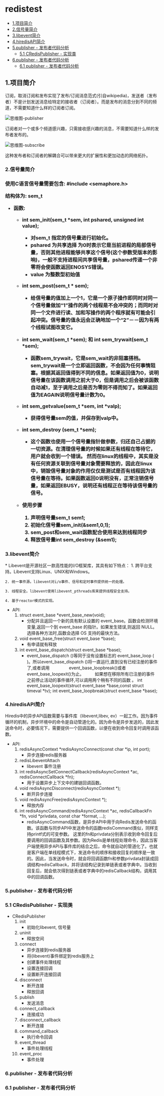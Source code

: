 # redistest
* [1.项目简介](#1)
* [2.信号量简介](#2)
* [3.libevent简介](#3)
* [4.hiredisAPI简介](#4)
* [5.publisher - 发布者代码分析](#5)
	* [5.1 CRedisPublisher - 实现类](#6)
* [6.publisher - 发布者代码分析](#7)
	* [6.1 publisher - 发布者代码分析](#8)

<h2 id="1">1.项目简介</h2>
订阅，取消订阅和发布实现了发布/订阅消息范式(引自wikipedia)，发送者（发布者）不是计划发送消息给特定的接收者（订阅者）。而是发布的消息分到不同的频道，不需要知道什么样的订阅者订阅。

![思维图-publisher](./img/publisher.png)

订阅者对一个或多个频道感兴趣，只需接收感兴趣的消息，不需要知道什么样的发布者发布的。

![思维图-subscribe](./img/subscribe.png)

这种发布者和订阅者的解耦合可以带来更大的扩展性和更加动态的网络拓扑。

<h3 id="2">2.信号量简介<h3>

使用C语言信号量需要包含: #include <semaphore.h>

结构体为: sem_t 

* 函数:
	* int sem_init(sem_t *sem, int pshared, unsigned int value);
		* 对sem_t 指定的信号量进行初始化。
		* pshared 为共享选择 为0时表示它是当前进程的局部信号量，否则其他进程能够共享这个信号(这个参数受版本的影响)，一般不支持进程间共享信号量，pshared传递一个非零将会使函数返回ENOSYS错误。
		* value 为整数型初始值
	
	*  int sem_post(sem_t * sem);
		* 给信号量的值加上一个1，它是一个原子操作即同时对同一个信号量做加“1”操作的两个线程是不会冲突的；而同时对同一个文件进行读、加和写操作的两个程序就有可能会引起冲突。信号量的值永远会正确地加一个“2”－－因为有两个线程试图改变它。
	* int sem_wait(sem_t *sem); 和 int sem_trywait(sem_t *sem);
		* 函数sem_trywait，它是sem_wait的非阻塞搭档。sem_trywait是一个立即返回函数，不会因为任何事情阻塞。根据其返回值得到不同的信息。如果返回值为0，说明信号量在该函数调用之前大于0，但是调用之后会被该函数自动减1，至于调用之后是否为零则不得而知了。如果返回值为EAGAIN说明信号量计数为0。
	* int sem_getvalue(sem_t *sem, int *valp);
		* 获得信号量sem的值，并保存到valp中。
	* int sem_destroy (sem_t *sem);
		* 这个函数也使用一个信号量指针做参数，归还自己占据的一切资源。在清理信号量的时候如果还有线程在等待它，用户就会收到一个错误。
		然而在linux的线程中，其实是没有任何资源关联到信号量对象需要释放的，因此在linux中，销毁信号量对象的作用仅仅是测试是否有线程因为该信号量在等待。如果函数返回0说明没有，正常注销信号量，如果返回EBUSY，说明还有线程正在等待该信号量的信号。

	* 使用步骤
		1. 声明信号量sem_t sem1;
		2. 初始化信号量sem_init(&sem1,0,1);
		3. sem_post和sem_wait函数配合使用来达到线程同步
		4. 释放信号量int sem_destroy (&sem1);

<h3 id="3">3.libevent简介</h3>
* Libevent是开源社区一款高性能的I/O框架库，其具有如下特点：
	1. 跨平台支持。Libevent支持Linux、UNIX和Windows。

	2. 统一事件源。libevent对i/o事件、信号和定时事件提供统一的处理。

	3. 线程安全。libevent使用libevent_pthreads库来提供线程安全支持。

	4. 基于reactor模式的实现。

* API:
	1. struct event_base *event_base_new(void);
		* 分配并且返回一个新的具有默认设置的 event_base。函数会检测环境变量,返回一个到 event_base 的指针。如果发生错误,则返回 NULL。选择各种方法时,函数会选择 OS 支持的最快方法。
	2. void event_base_free(struct event_base *base);
		* 有申请就有释放
	3. int event_base_dispatch(struct event_base *base);
		* event_base_dispatch ()等同于没有设置标志的 event_base_loop ( )。所以event_base_dispatch ()将一直运行,直到没有已经注册的事件了,或者调用 　　　　 event_base_loopbreak()或者 event_base_loopexit()为止。
　　   	如果想在移除所有已注册的事件之前停止活动的事件循环,可以调用两个稍有不同的函数 。
		int event_base_loopexit(struct event_base *base,const struct timeval *tv);
   		int event_base_loopbreak(struct event_base *base);


<h3 id="4">4.hiredisAPI简介</h3>
	Hiredis中的异步API函数需要与事件库（libevent,libev, ev）一起工作。因为事件循环的机制，异步环境中的命令是自动管道化的。因为命令是异步发送的，因此发送命令时，必要情况下，需要提供一个回调函数，以便在收到命令回复时调用该函数。

* API:
	1. redisAsyncContext *redisAsyncConnect(const char *ip, int port);
		* 异步连接redis服务器
	2. redisLibeventAttach
		* libevent 事件注册
	3. int redisAsyncSetConnectCallback(redisAsyncContext *ac, redisConnectCallback *fn);
		* 用于设置异步上下文中的建链回调函数。
	4. void redisAsyncDisconnect(redisAsyncContext *);
		* 断开异步连接
	5. void redisAsyncFree(redisAsyncContext *);
		* 释放内存
	6. int redisAsyncCommand(redisAsyncContext *ac, redisCallbackFn *fn, void *privdata, const char *format, ...);
		* redisAsyncCommand函数，是异步API中用于向Redis发送命令的函数。该函数与同步API中发送命令的函数redisCommand类似，同样支持printf式的可变参数。
		这里的fn和privdata分别表示收到命令回复后要调用的回调函数及其参数。因为Redis是单线程处理命令，因此当客户端使用异步API与事件库的结合之后，命令就自动的管道化了。也就是客户端在单线程模式下，发送命令的顺序和接收回复的顺序是一致的。因此，当发送命令时，就会将回调函数fn和参数privdata封装成回调结构redisCallback，并将该结构记录到单链表或者字典中。当收到回复后，就会依次得到链表或者字典中的redisCallback结构，调用其中的回调函数。




<h3 id="5">5.publisher - 发布者代码分析</h3>

<h3 id="6">5.1 CRedisPublisher - 实现类</h3>

* CRedisPublisher 
	1. init 
		* 初始化libevent, 信号量
	2. uninit 
		* 释放空间
	3. connect 
		* 异步连接到redis服务器
		* 将(libevent)事件绑定到redis服务上
		* 创建事件处理线程
		* 设置连接回调 
		* 设置断开连接回调
	4. disconnect
		* 断开连接
		* 释放回调
	5. publish
		* 发送消息
	6. connect_callback
		* 连接成功
	7. disconnect_callback
		* 断开连接
	8. command_callback
		* 执行命令回调
	9. event_thread
		* 事件处理线程
	10. event_proc
		* 事件处理


<h3 id="7">6.publisher - 发布者代码分析</h3>

<h3 id="8">6.1 publisher - 发布者代码分析</h3>
